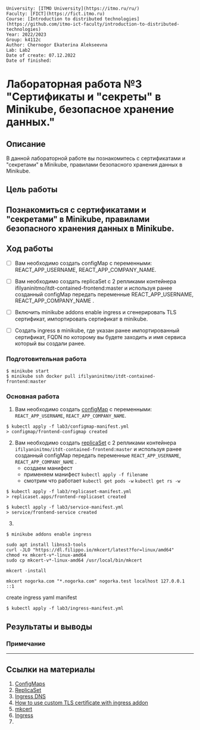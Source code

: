     University: [ITMO University](https://itmo.ru/ru/)
    Faculty: [FICT](https://fict.itmo.ru)
    Course: [Introduction to distributed technologies](https://github.com/itmo-ict-faculty/introduction-to-distributed-technologies)
    Year: 2022/2023
    Group: k4112c
    Author: Chernogor Ekaterina Alekseevna
    Lab: Lab2
    Date of create: 07.12.2022
    Date of finished: 


# Лабораторная работа №3 "Сертификаты и "секреты" в Minikube, безопасное хранение данных."

## Описание

В данной лабораторной работе вы познакомитесь с сертификатами и "секретами" в Minikube, правилами безопасного хранения данных в Minikube.

## Цель работы

Познакомиться с сертификатами и "секретами" в Minikube, правилами безопасного хранения данных в Minikube.
---
## Ход работы
- [ ] Вам необходимо создать configMap с переменными: REACT_APP_USERNAME, REACT_APP_COMPANY_NAME.

- [ ] Вам необходимо создать replicaSet с 2 репликами контейнера ifilyaninitmo/itdt-contained-frontend:master и используя ранее созданный configMap передать переменные REACT_APP_USERNAME, REACT_APP_COMPANY_NAME .

- [ ] Включить minikube addons enable ingress и сгенерировать TLS сертификат, импортировать сертификат в minikube.

- [ ] Создать ingress в minikube, где указан ранее импортированный сертификат, FQDN по которому вы будете заходить и имя сервиса который вы создали ранее.

### Подготовительная работа
```
$ minikube start
$ minikube ssh docker pull ifilyaninitmo/itdt-contained-frontend:master
```


### Основная работа 
1. Вам необходимо создать [configMap](config-map-manifest.yml) с переменными: `REACT_APP_USERNAME`, `REACT_APP_COMPANY_NAME`.

```
$ kubectl apply -f lab3/configmap-manifest.yml
> configmap/frontend-configmap created
```

2. Вам необходимо создать [replicaSet](replica-set-manifest.yml) с 2 репликами контейнера `ifilyaninitmo/itdt-contained-frontend:master` и используя ранее созданный configMap передать переменные `REACT_APP_USERNAME`, `REACT_APP_COMPANY_NAME` .
    * создаем манифест
    - применяем манифест `kubectl apply -f filename`
    - смотрим что работает  `kubectl get pods -w` `kubectl get rs -w`

```
$ kubectl apply -f lab3/replicaset-manifest.yml
> replicaset.apps/frontend-replicaset created
```
```
$ kubectl apply -f lab3/service-manifest.yml
> service/frontend-service created
```

3.

```
$ minikube addons enable ingress
```

```
sudo apt install libnss3-tools
curl -JLO "https://dl.filippo.io/mkcert/latest?for=linux/amd64"
chmod +x mkcert-v*-linux-amd64
sudo cp mkcert-v*-linux-amd64 /usr/local/bin/mkcert
```

```
mkcert -install

mkcert nogorka.com "*.nogorka.com" nogorka.test localhost 127.0.0.1 ::1
```
create ingress yaml manifest

```
$ kubectl apply -f lab3/ingress-manifest.yml

```


## Результаты и выводы


### Примечание

---
## Ссылки на материалы
1. [ConfigMaps](https://kubernetes.io/docs/concepts/configuration/configmap/)
2. [ReplicaSet](https://kubernetes.io/docs/concepts/workloads/controllers/replicaset/)
3. [Ingress DNS](https://minikube.sigs.k8s.io/docs/handbook/addons/ingress-dns/)
4. [How to use custom TLS certificate with ingress addon](https://minikube.sigs.k8s.io/docs/tutorials/custom_cert_ingress/)
5. [mkcert](https://github.com/FiloSottile/mkcert)
6. [Ingress](https://kubernetes.io/docs/concepts/services-networking/ingress/)
7. []()